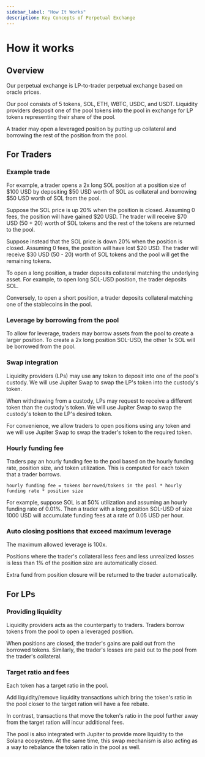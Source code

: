 ```yaml
---
sidebar_label: "How It Works"
description: Key Concepts of Perpetual Exchange
---
```


# How it works

## Overview

Our perpetual exchange is LP-to-trader perpetual exchange based on oracle prices.

Our pool consists of 5 tokens, SOL, ETH, WBTC, USDC, and USDT. Liquidity providers desposit one of the pool tokens into the pool in exchange for LP tokens representing their share of the pool.

A trader may open a leveraged position by putting up collateral and borrowing
the rest of the position from the pool.

## For Traders

### Example trade

For example, a trader opens a 2x long SOL position at a position size of $100
USD by depositing $50 USD worth of SOL as collateral and borrowing $50 USD
worth of SOL from the pool.

Suppose the SOL price is up 20% when the position is closed. Assuming 0 fees,
the position will have gained $20 USD. The trader will receive $70 USD (50 + 20)
worth of SOL tokens and the rest of the tokens are returned to the pool.

Suppose instead that the SOL price is down 20% when the position is closed.
Assuming 0 fees, the position will have lost $20 USD. The trader will receive
$30 USD (50 - 20) worth of SOL tokens and the pool will get the remaining
tokens.

To open a long position, a trader deposits collateral matching the underlying
asset. For example, to open long SOL-USD position, the trader deposits SOL.

Conversely, to open a short position, a trader deposits collateral matching one
of the stablecoins in the pool.

### Leverage by borrowing from the pool

To allow for leverage, traders may borrow assets from the pool to create a
larger position. To create a 2x long position SOL-USD, the other 1x SOL will be
borrowed from the pool.

### Swap integration

Liquidity providers (LPs) may use any token to deposit into one of the pool's
custody. We will use Jupiter Swap to swap the LP's token into the custody's token.

When withdrawing from a custody, LPs may request to receive a
different token than the custody's token. We will use Jupiter Swap to swap the
custody's token to the LP's desired token.

For convenience, we allow traders to open positions using any token and we will
use Jupiter Swap to swap the trader's token to the required token.

### Hourly funding fee

Traders pay an hourly funding fee to the pool based on the hourly funding rate, position size, and
token utilization. This is computed for each token that a trader borrows.

`hourly funding fee = tokens borrowed/tokens in the pool * hourly funding rate * position size`

For example, suppose SOL is at 50% utilization and assuming an hourly funding
rate of 0.01%. Then a trader with a long position SOL-USD of size 1000 USD will
accumulate funding fees at a rate of 0.05 USD per hour.

### Auto closing positions that exceed maximum leverage

The maximum allowed leverage is 100x.

Positions where the trader's collateral less fees and less unrealized losses is
less than 1% of the position size are automatically closed.

Extra fund from position closure will be returned to the trader automatically.

## For LPs

### Providing liquidity

Liquidity providers acts as the counterparty to traders. Traders borrow tokens
from the pool to open a leveraged position.

When positions are closed, the trader's gains are paid out from the borrowed
tokens. Similarly, the trader's losses are paid out to the pool from the
trader's collateral.

### Target ratio and fees

Each token has a target ratio in the pool.

Add liquidity/remove liquidity transactions which bring the token's ratio in
the pool closer to the target ration will have a fee rebate.

In contrast, transactions that move the token's ratio in the pool further away
from the target ration will incur additional fees.

The pool is also integrated with Jupiter to provide more liquidity to the Solana
ecosystem. At the same time, this swap mechanism is also acting as a way to rebalance
the token ratio in the pool as well.